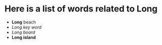 # Here is a list of words related to Long
- **Long** beach
- _Long key word_
- *Long board*
- __Long island__
